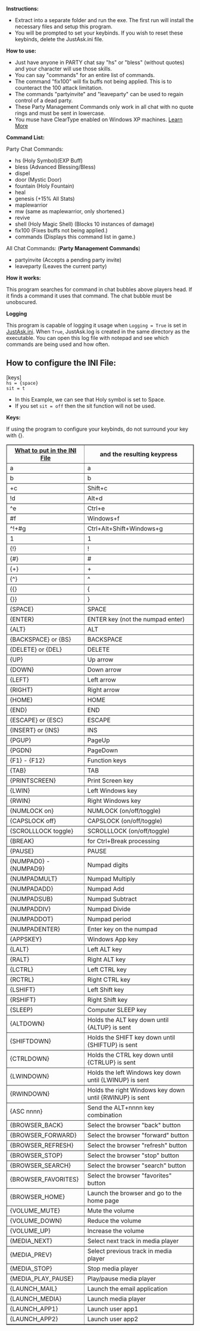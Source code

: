 **Instructions:**  

  - Extract into a separate folder and run the exe. The first run will install the necessary files and setup this program.
  - You will be prompted to set your keybinds. If you wish to reset these keybinds, delete the JustAsk.ini file.

**How to use:**  

  - Just have anyone in PARTY chat say "hs" or "bless" (without quotes) and your character will use those skills.  
  - You can say "commands" for an entire list of commands.  
  - The command "fix100" will fix buffs not being applied. This is to counteract the 100 attack limitation.  
  - The commands "partyinvite" and "leaveparty" can be used to regain control of a dead party. 
  - These Party Management Commands only work in all chat with no quote rings and must be sent in lowercase. 
  - You muse have ClearType enabled on Windows XP machines. [Learn More](https://support.microsoft.com/en-us/kb/306527#bookmark-2)  

**Command List:**  
  
Party Chat Commands:  

  - hs (Holy Symbol)(EXP Buff)  
  - bless (Advanced Blessing/Bless)  
  - dispel  
  - door (Mystic Door)  
  - fountain (Holy Fountain)  
  - heal  
  - genesis (+15% All Stats)  
  - maplewarrior  
  - mw (same as maplewarrior, only shortened.)  
  - revive  
  - shell (Holy Magic Shell) (Blocks 10 instances of damage)  
  - fix100 (Fixes buffs not being applied.)  
  - commands (Displays this command list in game.)  
  
All Chat Commands: (**Party Management Commands**) 
 
  - partyinvite (Accepts a pending party invite)  
  - leaveparty (Leaves the current party)  

**How it works:**
  
  This program searches for command in chat bubbles above players head. If it finds a command it uses that command. The chat bubble must be unobscured.  
  
**Logging**  

  This program is capable of logging it usage when ```Logging = True``` is set in [JustAsk.ini](https://github.com/BetaLeaf/MapleStory-JustAsk/blob/master/JustAsk.ini). When ```True```, JustAsk.log is created in the same directory as the executable. You can open this log file with notepad and see which commands are being used and how often.
<a name="INIFILE"></a>  
## **How to configure the INI File:**  

[keys]  
```hs = {space}```   
```sit = t```  

  - In this Example, we can see that Holy symbol is set to Space.  
  - If you set ```sit = off``` then the sit function will not be used.  
  
**Keys:**

  If using the program to configure your keybinds, do not surround your key with {}.

<table border="1">
<tbody>
<tr>
<th><strong>
<a href="https://www.autoitscript.com/autoit3/docs/functions/Send.htm">What to put in the INI File</a>
</strong></th>
<th><strong>and the resulting keypress</strong></th>
</tr>
<tr>
<td>a</td>
<td>a</td>
</tr>
<tr>
<td>b</td>
<td>b</td>
</tr>
<tr>
<td>+c</td>
<td>Shift+c</td>
</tr>
<tr>
<td>!d</td>
<td>Alt+d</td>
</tr>
<tr>
<td>^e</td>
<td>Ctrl+e</td>
</tr>
<tr>
<td>#f</td>
<td>Windows+f</td>
</tr>
<tr>
<td>^!+#g</td>
<td>Ctrl+Alt+Shift+Windows+g</td>
</tr>
<tr>
<td>1</td>
<td>1</td>
</tr>
<tr>
<td>&#123;!&#125;</td>
<td>!</td>
</tr>
<tr>
<td>&#123;#&#125;</td>
<td>#</td>
</tr>
<tr>
<td>&#123;+&#125;</td>
<td>+</td>
</tr>
<tr>
<td>&#123;^&#125;</td>
<td>^</td>
</tr>
<tr>
<td>&#123;&#123;&#125;</td>
<td>&#123;</td>
</tr>
<tr>
<td>&#123;&#125;&#125;</td>
<td>&#125;</td>
</tr>
<tr>
<td>&#123;SPACE&#125;</td>
<td>SPACE</td>
</tr>
<tr>
<td>&#123;ENTER&#125;</td>
<td>ENTER key (not the numpad enter)</td>
</tr>
<tr>
<td>&#123;ALT&#125;</td>
<td>ALT</td>
</tr>
<tr>
<td>&#123;BACKSPACE&#125; or &#123;BS&#125;</td>
<td>BACKSPACE</td>
</tr>
<tr>
<td>&#123;DELETE&#125; or &#123;DEL&#125;</td>
<td>DELETE</td>
</tr>
<tr>
<td>&#123;UP&#125;</td>
<td>Up arrow</td>
</tr>
<tr>
<td>&#123;DOWN&#125;</td>
<td>Down arrow</td>
</tr>
<tr>
<td>&#123;LEFT&#125;</td>
<td>Left arrow</td>
</tr>
<tr>
<td>&#123;RIGHT&#125;</td>
<td>Right arrow</td>
</tr>
<tr>
<td>&#123;HOME&#125;</td>
<td>HOME</td>
</tr>
<tr>
<td>&#123;END&#125;</td>
<td>END</td>
</tr>
<tr>
<td>&#123;ESCAPE&#125; or &#123;ESC&#125;</td>
<td>ESCAPE</td>
</tr>
<tr>
<td>&#123;INSERT&#125; or &#123;INS&#125;</td>
<td>INS</td>
</tr>
<tr>
<td>&#123;PGUP&#125;</td>
<td>PageUp</td>
</tr>
<tr>
<td>&#123;PGDN&#125;</td>
<td>PageDown</td>
</tr>
<tr>
<td>&#123;F1&#125; - &#123;F12&#125;</td>
<td>Function keys</td>
</tr>
<tr>
<td>&#123;TAB&#125;</td>
<td>TAB</td>
</tr>
<tr>
<td>&#123;PRINTSCREEN&#125;</td>
<td>Print Screen key</td>
</tr>
<tr>
<td>&#123;LWIN&#125;</td>
<td>Left Windows key</td>
</tr>
<tr>
<td>&#123;RWIN&#125;</td>
<td>Right Windows key</td>
</tr>
<tr>
<td>&#123;NUMLOCK on&#125;</td>
<td>NUMLOCK (on/off/toggle)</td>
</tr>
<tr>
<td>&#123;CAPSLOCK off&#125;</td>
<td>CAPSLOCK (on/off/toggle)</td>
</tr>
<tr>
<td>&#123;SCROLLLOCK toggle&#125;</td>
<td>SCROLLLOCK (on/off/toggle)</td>
</tr>
<tr>
<td>&#123;BREAK&#125;</td>
<td>for Ctrl+Break processing</td>
</tr>
<tr>
<td>&#123;PAUSE&#125;</td>
<td>PAUSE</td>
</tr>
<tr>
<td>&#123;NUMPAD0&#125; - &#123;NUMPAD9&#125;</td>
<td>Numpad digits</td>
</tr>
<tr>
<td>&#123;NUMPADMULT&#125;</td>
<td>Numpad Multiply</td>
</tr>
<tr>
<td>&#123;NUMPADADD&#125;</td>
<td>Numpad Add</td>
</tr>
<tr>
<td>&#123;NUMPADSUB&#125;</td>
<td>Numpad Subtract</td>
</tr>
<tr>
<td>&#123;NUMPADDIV&#125;</td>
<td>Numpad Divide</td>
</tr>
<tr>
<td>&#123;NUMPADDOT&#125;</td>
<td>Numpad period</td>
</tr>
<tr>
<td>&#123;NUMPADENTER&#125;</td>
<td>Enter key on the numpad</td>
</tr>
<tr>
<td>&#123;APPSKEY&#125;</td>
<td>Windows App key</td>
</tr>
<tr>
<td>&#123;LALT&#125;</td>
<td>Left ALT key</td>
</tr>
<tr>
<td>&#123;RALT&#125;</td>
<td>Right ALT key</td>
</tr>
<tr>
<td>&#123;LCTRL&#125;</td>
<td>Left CTRL key</td>
</tr>
<tr>
<td>&#123;RCTRL&#125;</td>
<td>Right CTRL key</td>
</tr>
<tr>
<td>&#123;LSHIFT&#125;</td>
<td>Left Shift key</td>
</tr>
<tr>
<td>&#123;RSHIFT&#125;</td>
<td>Right Shift key</td>
</tr>
<tr>
<td>&#123;SLEEP&#125;</td>
<td>Computer SLEEP key</td>
</tr>
<tr>
<td>&#123;ALTDOWN&#125;</td>
<td>Holds the ALT key down until &#123;ALTUP&#125; is sent</td>
</tr>
<tr>
<td>&#123;SHIFTDOWN&#125;</td>
<td>Holds the SHIFT key down until &#123;SHIFTUP&#125; is sent</td>
</tr>
<tr>
<td>&#123;CTRLDOWN&#125;</td>
<td>Holds the CTRL key down until &#123;CTRLUP&#125; is sent</td>
</tr>
<tr>
<td>&#123;LWINDOWN&#125;</td>
<td>Holds the left Windows key down until &#123;LWINUP&#125; is sent</td>
</tr>
<tr>
<td>&#123;RWINDOWN&#125;</td>
<td>Holds the right Windows key down until &#123;RWINUP&#125; is sent</td>
</tr>
<tr>
<td>&#123;ASC nnnn&#125;</td>
<td>Send the ALT+nnnn key combination</td>
</tr>
<tr>
<td>&#123;BROWSER_BACK&#125;</td>
<td>Select the browser "back" button</td>
</tr>
<tr>
<td>&#123;BROWSER_FORWARD&#125;</td>
<td>Select the browser "forward" button</td>
</tr>
<tr>
<td>&#123;BROWSER_REFRESH&#125;</td>
<td>Select the browser "refresh" button</td>
</tr>
<tr>
<td>&#123;BROWSER_STOP&#125;</td>
<td>Select the browser "stop" button</td>
</tr>
<tr>
<td>&#123;BROWSER_SEARCH&#125;</td>
<td>Select the browser "search" button</td>
</tr>
<tr>
<td>&#123;BROWSER_FAVORITES&#125;</td>
<td>Select the browser "favorites" button</td>
</tr>
<tr>
<td>&#123;BROWSER_HOME&#125;</td>
<td>Launch the browser and go to the home page</td>
</tr>
<tr>
<td>&#123;VOLUME_MUTE&#125;</td>
<td>Mute the volume</td>
</tr>
<tr>
<td>&#123;VOLUME_DOWN&#125;</td>
<td>Reduce the volume</td>
</tr>
<tr>
<td>&#123;VOLUME_UP&#125;</td>
<td>Increase the volume</td>
</tr>
<tr>
<td>&#123;MEDIA_NEXT&#125;</td>
<td>Select next track in media player</td>
</tr>
<tr>
<td>&#123;MEDIA_PREV&#125;</td>
<td>Select previous track in media player</td>
</tr>
<tr>
<td>&#123;MEDIA_STOP&#125;</td>
<td>Stop media player</td>
</tr>
<tr>
<td>&#123;MEDIA_PLAY_PAUSE&#125;</td>
<td>Play/pause media player</td>
</tr>
<tr>
<td>&#123;LAUNCH_MAIL&#125;</td>
<td>Launch the email application</td>
</tr>
<tr>
<td>&#123;LAUNCH_MEDIA&#125;</td>
<td>Launch media player</td>
</tr>
<tr>
<td>&#123;LAUNCH_APP1&#125;</td>
<td>Launch user app1</td>
</tr>
<tr>
<td>&#123;LAUNCH_APP2&#125;</td>
<td>Launch user app2</td>
</tr>
</tbody>
</table>
